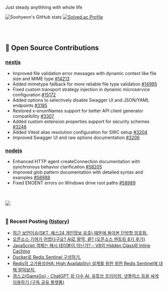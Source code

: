 Just steady anythhing with whole life

![Soohyeon's GitHub stats](https://github-readme-stats.vercel.app/api?username=mag123c&show_icons=true&theme=dark)
[![Solved.ac Profile](http://mazassumnida.wtf/api/v2/generate_badge?boj=diehreo)](https://solved.ac/diehreo/)

<br>
<br>


  
## 📖 Open Source Contributions
### [nestjs](https://github.com/nestjs)
- Improved file validation error messages with dynamic context like file size and MIME type [#14213](https://github.com/nestjs/nest/pull/14213)
- Added mimetype fallback for more reliable file type validation [#14995](https://github.com/nestjs/nest/pull/14995)
- Fixed custom transport strategy injection in dynamic microservice configuration [#15172](https://github.com/nestjs/nest/pull/15172)
- Added options to selectively disable Swagger UI and JSON/YAML endpoints [#3185](https://github.com/nestjs/swagger/pull/3185)
- Restored x-enumNames support for better API client generator compatibility [#3307](https://github.com/nestjs/swagger/pull/3307)
- Added custom extension properties support for security schemes [#3248](https://github.com/nestjs/swagger/pull/3248)
- Added Vitest alias resolution configuration for SWC setup [#3204](https://github.com/nestjs/docs.nestjs.com/pull/3204/checks)
- Improved Swagger UI and raw options documentation [#3206](https://github.com/nestjs/docs.nestjs.com/pull/3206/checks)

### [nodejs](https://github.com/nodejs)
- Enhanced HTTP agent createConnection documentation with synchronous behavior clarification [#58205](https://github.com/nodejs/node/pull/58205)
- Improved glob pattern documentation with detailed syntax and examples [#58988](https://github.com/nodejs/node/pull/58988)
- Fixed ENOENT errors on Windows drive root paths [#58989](https://github.com/nodejs/node/pull/58989)

<br>
<br>

<a href="https://github.com/devxb/gitanimals">
  <img src="https://render.gitanimals.org/farms/mag123c"/>
</a>

<br>
<br>



### 📕 Recent Posting ([tistory](https://mag1c.tistory.com))
- [최근 보안이슈(SKT, 예스24 개인정보 유출) 때문에 돌아본 단방향 암호화.](https://mag1c.tistory.com/572)</br>
- [오픈소스 기여가 어렵다구요? AI로 딸깍, 끝? (오픈소스 멘토링 8기 후기)](https://mag1c.tistory.com/571)</br>
- [JavaScript 객체는 해시 테이블이 아닌가? &ndash; V8의 Hidden Class와 Inline Caching](https://mag1c.tistory.com/570)</br>
- [Docker로 Redis Sentinel 구성하기.](https://mag1c.tistory.com/569)</br>
- [Redis의 고가용성(HA: High Availability) 설계를 위한 위한 Redis Sentinel에 대해 알아보자.](https://mag1c.tistory.com/568)</br>
- [겜스고(GamsGo) - ChatGPT 외 다수 AI, 유튜브 프리미엄, 넷플릭스 등을 싸게 이용하기 (구독 공유 플랫폼)](https://mag1c.tistory.com/567)</br>
